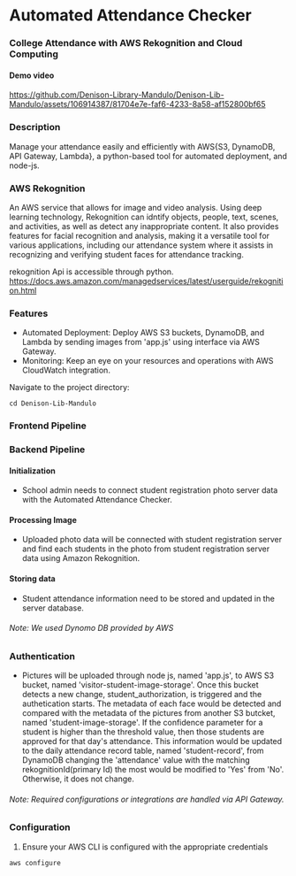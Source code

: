 # Automated Attendance Checker


### College Attendance with AWS Rekognition and Cloud Computing
#### Demo video 
https://github.com/Denison-Library-Mandulo/Denison-Lib-Mandulo/assets/106914387/81704e7e-faf6-4233-8a58-af152800bf65




### Description
Manage your attendance easily and efficiently with AWS{S3, DynamoDB, API Gateway, Lambda}, a python-based tool for automated deployment, and node-js. 

### AWS Rekognition
An AWS service that allows for image and video analysis. Using deep learning technology, Rekognition can idntify objects, people, text, scenes, and activities, as well as detect any inappropriate content. It also provides features for facial recognition and analysis, making it a versatile tool for various applications, including our attendance system where it assists in recognizing and verifying student faces for attendance tracking. 

rekognition Api is accessible through python. https://docs.aws.amazon.com/managedservices/latest/userguide/rekognition.html 

### Features
* Automated Deployment: Deploy AWS S3 buckets, DynamoDB, and Lambda by sending images from 'app.js' using interface via AWS Gateway. 
* Monitoring: Keep an eye on your resources and operations with AWS CloudWatch integration.

Navigate to the project directory:
```
cd Denison-Lib-Mandulo
```

### Frontend Pipeline



### Backend Pipeline
#### Initialization
* School admin needs to connect student registration photo server data with the Automated Attendance Checker.

#### Processing Image
* Uploaded photo data will be connected with student registration server and find each students in the photo from student registration server data using Amazon Rekognition.

#### Storing data
* Student attendance information need to be stored and updated in the server database.
###### Note: We used Dynomo DB provided by AWS 

### Authentication
* Pictures will be uploaded through node js, named 'app.js', to AWS S3 bucket, named 'visitor-student-image-storage'. Once this bucket detects a new change, student_authorization, is triggered and the authetication starts. The metadata of each face would be detected and compared with the metadata of the pictures from another S3 butcket, named 'student-image-storage'. If the confidence parameter for a student is higher than the threshold value, then those students are approved for that day's attendance. This information would be updated to the daily attendance record table, named 'student-record', from DynamoDB changing the 'attendance' value with the matching rekognitionId(primary Id) the most would be modified to 'Yes' from 'No'. Otherwise, it does not change. 



###### Note: Required configurations or integrations are handled via API Gateway.

### Configuration
1. Ensure your AWS CLI is configured with the appropriate credentials
```
aws configure
```




